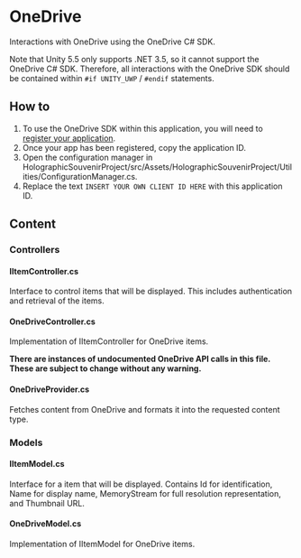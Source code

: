 # OneDrive
Interactions with OneDrive using the OneDrive C# SDK.

Note that Unity 5.5 only supports .NET 3.5, so it cannot support the OneDrive C# SDK. Therefore, all interactions with the OneDrive SDK should be contained within `#if UNITY_UWP` / `#endif` statements. 

## How to
1. To use the OneDrive SDK within this application, you will need to [register your application](https://dev.onedrive.com/app-registration.htm). 
2. Once your app has been registered, copy the application ID. 
3. Open the configuration manager in HolographicSouvenirProject/src/Assets/HolographicSouvenirProject/Utilities/ConfigurationManager.cs. 
4. Replace the text `INSERT YOUR OWN CLIENT ID HERE` with this application ID.

## Content

### Controllers

#### IItemController.cs
Interface to control items that will be displayed. This includes authentication and retrieval of the items.

#### OneDriveController.cs
Implementation of IItemController for OneDrive items. 

**There are instances of undocumented OneDrive API calls in this file. These are subject to change without any warning.**

#### OneDriveProvider.cs
Fetches content from OneDrive and formats it into the requested content type.

### Models

#### IItemModel.cs
Interface for a item that will be displayed. Contains Id for identification, Name for display name, MemoryStream for full resolution representation, and Thumbnail URL.

#### OneDriveModel.cs
Implementation of IItemModel for OneDrive items. 
